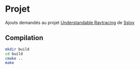 # Projet
Ajouts demandés au projet [Understandable Raytracing](https://github.com/ssloy/tinyraytracer) de [Ssloy](https://github.com/ssloy) 

## Compilation
```sh
mkdir build
cd build
cmake ..  
make
```

